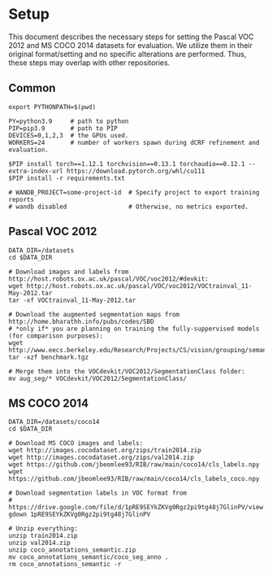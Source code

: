 # Setup

This document describes the necessary steps for setting the Pascal VOC 2012 and MS COCO 2014 datasets
for evaluation. We utilize them in their original format/setting and no specific alterations are performed.
Thus, these steps may overlap with other repositories.

## Common

```shell
export PYTHONPATH=$(pwd)

PY=python3.9     # path to python
PIP=pip3.9       # path to PIP
DEVICES=0,1,2,3  # the GPUs used.
WORKERS=24       # number of workers spawn during dCRF refinement and evaluation.

$PIP install torch==1.12.1 torchvision==0.13.1 torchaudio==0.12.1 --extra-index-url https://download.pytorch.org/whl/cu111
$PIP install -r requirements.txt

# WANDB_PROJECT=some-project-id  # Specify project to export training reports
# wandb disabled                 # Otherwise, no metrics exported.
```

## Pascal VOC 2012

```shell
DATA_DIR=/datasets
cd $DATA_DIR

# Download images and labels from http://host.robots.ox.ac.uk/pascal/VOC/voc2012/#devkit:
wget http://host.robots.ox.ac.uk/pascal/VOC/voc2012/VOCtrainval_11-May-2012.tar
tar -xf VOCtrainval_11-May-2012.tar

# Download the augmented segmentation maps from http://home.bharathh.info/pubs/codes/SBD
# *only if* you are planning on training the fully-suppervised models (for comparison purposes):
wget http://www.eecs.berkeley.edu/Research/Projects/CS/vision/grouping/semantic_contours/benchmark.tgz
tar -xzf benchmark.tgz

# Merge them into the VOCdevkit/VOC2012/SegmentationClass folder:
mv aug_seg/* VOCdevkit/VOC2012/SegmentationClass/
```

## MS COCO 2014

```shell
DATA_DIR=/datasets/coco14
cd $DATA_DIR

# Download MS COCO images and labels:
wget http://images.cocodataset.org/zips/train2014.zip
wget http://images.cocodataset.org/zips/val2014.zip
wget https://github.com/jbeomlee93/RIB/raw/main/coco14/cls_labels.npy
wget https://github.com/jbeomlee93/RIB/raw/main/coco14/cls_labels_coco.npy

# Download segmentation labels in VOC format from
# https://drive.google.com/file/d/1pRE9SEYkZKVg0Rgz2pi9tg48j7GlinPV/view
gdown 1pRE9SEYkZKVg0Rgz2pi9tg48j7GlinPV

# Unzip everything:
unzip train2014.zip
unzip val2014.zip
unzip coco_annotations_semantic.zip
mv coco_annotations_semantic/coco_seg_anno .
rm coco_annotations_semantic -r
```
